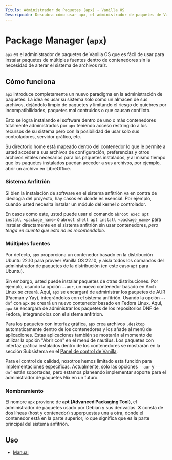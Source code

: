 ```yaml
---
Título: Administrador de Paquetes (apx) - Vanilla OS
Descripción: Descubra cómo usar apx, el administrador de paquetes de Vanilla OS.
---
```


# Package Manager (`apx`)

`apx` es el administrador de paquetes de Vanilla OS que es fácil de usar para instalar paquetes de múltiples fuentes dentro de contenedores sin la necesidad de alterar el sistema de archivos raíz.

## Cómo funciona

`apx` introduce completamente un nuevo paradigma en la administración de paquetes. La idea es 
usar su sistema solo como un almacen de sus archivos, dejándolo limpio de paquetes
y limitando el riesgo de quiebres por incompatibilidades, paquetes mal contruidos
o que causan conflicto.

Esto se logra instalando el software dentro de uno o más contenedores totalmente administrados por `apx` teniendo acceso restringido a los recursos de su sistema pero con la posibilidad de usar solo sus controladores, servidor gráfico, etc.

Su directorio home está mapeado dentro del contenedor lo que le permite a usted acceder
a sus archivos de configuración, preferencias y otros archivos vitales necesarios para
los paquetes instalados, y al mismo tiempo que los paquetes instalados puedan acceder
a sus archivos, por ejemplo, abrir un archivo en LibreOffice.

### Sistema Anfitrión

Si bien la instalación de software en el sistema anfitrión va en contra de ideología del proyecto, hay casos en donde es esencial. Por ejemplo, cuando usted necesita
instalar un módulo del kernel o controlador.

En casos como este, usted puede usar el comando `abroot exec apt install <package_name>` o `abroot shell apt install <package_name>` para instalar directamente en el sistema anfitrión sin usar contenedores, *pero tenga en cuenta
que esto no es recomendable*.

### Múltiples fuentes

Por defecto, `apx` proporciona un contenedor basado en la distribución Ubuntu 22.10
para proveer Vanilla OS 22.10, y aísla todos los comandos del administrador de
paquetes de la distribución (en este caso `apt` para Ubuntu).

Sin embargo, usted puede instalar paquetes de otras distribuciones. Por ejemplo, usando la opción `--aur`,
un nuevo contenedor basado en Arch Linux se creará. Aquí, `apx` se encargará de administrar los paquetes de AUR
(Pacman y Yay), integrándolos con el sistema anfitrión.
Usando la opción `--dnf` con `apx` se creará un nuevo contenedor basado en Fedora Linux. Aquí, `apx`
se encargará de administrar los paquetes de los repositorios DNF de Fedora, integrándolos con el sistema anfitrión.

Para los paquetes con interfaz gráfica, `apx` crea archivos `.desktop` automaticamente dentro de los contenedores y los añade al menú de aplicaciones. Estas aplicaciones también se mostarán al momento de utilizar la opción "Abrir con" en el menú de nautilus. Los paquetes con interfaz gráfica instalados dentro de los contenedores se mostrarán en la sección Subsistema en el [Panel de control de Vanilla](/docs/vanilla-control-center).

Para el control de calidad, nosotros hemos limitado esta función para implementaciones específicas. Actualmente, solo las opciones `--aur` y `--dnf` están soportadas,
pero estamos planeando implementar soporte para el administrador de paquetes Nix en un futuro.

### Nombramiento

El nombre `apx` proviene de **apt (Advanced Packaging Tool)**, el administrador de paquetes usado por Debian y sus derivadas. **X** consta de dos líneas (host y contenedor) superpuestas una a otra, donde el contenedor está en la parte superior,
lo que significa que es la parte principal del sistema anfitrión.

## Uso

- [Manual](/docs/apx/manpage)
